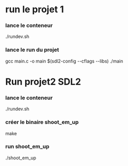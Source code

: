 # run le projet 1
### lance le conteneur

./rundev.sh

### lance le run du projet

gcc main.c -o main $(sdl2-config --cflags --libs)
./main

# Run projet2 SDL2
### lance le conteneur
./rundev.sh

### créer le binaire shoot_em_up

make

### run shoot_em_up
./shoot_em_up

